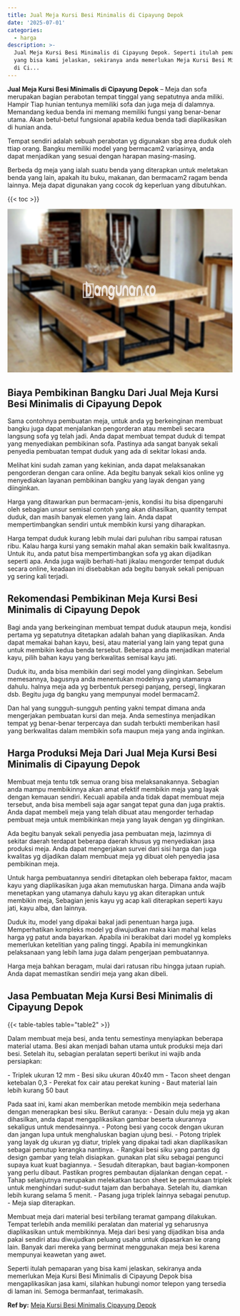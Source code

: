 ```yaml
---
title: Jual Meja Kursi Besi Minimalis di Cipayung Depok
date: '2025-07-01'
categories:
  - harga
description: >-
  Jual Meja Kursi Besi Minimalis di Cipayung Depok. Seperti itulah pemaparan
  yang bisa kami jelaskan, sekiranya anda memerlukan Meja Kursi Besi Minimalis
  di Ci...
---
```


**Jual Meja Kursi Besi Minimalis di Cipayung Depok** – Meja dan sofa merupakan bagian perabotan tempat tinggal yang sepatutnya anda miliki. Hampir Tiap hunian tentunya memiliki sofa dan juga meja di dalamnya. Memandang kedua benda ini memang memiliki fungsi yang benar-benar utama. Akan betul-betul fungsional apabila kedua benda tadi diaplikasikan di hunian anda.

Tempat sendiri adalah sebuah perabotan yg digunakan sbg area duduk oleh ttiap orang. Bangku memiliki model yang bermacam2 variasinya, anda dapat menjadikan yang sesuai dengan harapan masing-masing.

Berbeda dg meja yang ialah suatu benda yang diterapkan untuk meletakan benda yang lain, apakah itu buku, makanan, dan bermacam2 ragam benda lainnya. Meja dapat digunakan yang cocok dg keperluan yang dibutuhkan.

{{< toc >}}

![Jual Meja Kursi Besi Minimalis di Cipayung Depok](/images/jual-meja-besi-murah32.png)

## Biaya Pembikinan Bangku Dari Jual Meja Kursi Besi Minimalis di Cipayung Depok

Sama contohnya pembuatan meja, untuk anda yg berkeinginan membuat bangku juga dapat menjalankan pengorderan atau membeli secara langsung sofa yg telah jadi. Anda dapat membuat tempat duduk di tempat yang menyediakan pembikinan sofa. Pastinya ada sangat banyak sekali penyedia pembuatan tempat duduk yang ada di sekitar lokasi anda.

Melihat kini sudah zaman yang kekinian, anda dapat melaksanakan pengorderan dengan cara online. Ada begitu banyak sekali kios online yg menyediakan layanan pembikinan bangku yang layak dengan yang diinginkan.

Harga yang ditawarkan pun bermacam-jenis, kondisi itu bisa dipengaruhi oleh sebagian unsur semisal contoh yang akan dihasilkan, quantity tempat duduk, dan masih banyak elemen yang lain. Anda dapat mempertimbangkan sendiri untuk membikin kursi yang diharapkan.

Harga tempat duduk kurang lebih mulai dari puluhan ribu sampai ratusan ribu. Kalau harga kursi yang semakin mahal akan semakin baik kwalitasnya. Untuk itu, anda patut bisa mempertimbangkan sofa yg akan dijadikan seperti apa. Anda juga wajib berhati-hati jikalau mengorder tempat duduk secara online, keadaan ini disebabkan ada begitu banyak sekali penipuan yg sering kali terjadi.

## Rekomendasi Pembikinan Meja Kursi Besi Minimalis di Cipayung Depok

Bagi anda yang berkeinginan membuat tempat duduk ataupun meja, kondisi pertama yg sepatutnya ditetapkan adalah bahan yang diaplikasikan. Anda dapat memakai bahan kayu, besi, atau material yang lain yang tepat guna untuk membikin kedua benda tersebut. Beberapa anda menjadikan material kayu, pilih bahan kayu yang berkwalitas semisal kayu jati.

Duduk itu, anda bisa membikin dari segi model yang diinginkan. Sebelum memesannya, bagusnya anda menentukan modelnya yang utamanya dahulu. halnya meja ada yg berbentuk persegi panjang, persegi, lingkaran dsb. Begitu juga dg bangku yang mempunyai model bermacam2.

Dan hal yang sungguh-sungguh penting yakni tempat dimana anda mengerjakan pembuatan kursi dan meja. Anda semestinya menjadikan tempat yg benar-benar terpercaya dan sudah terbukti memberikan hasil yang berkwalitas dalam membikin sofa maupun meja yang anda inginkan.

## Harga Produksi Meja Dari Jual Meja Kursi Besi Minimalis di Cipayung Depok

Membuat meja tentu tdk semua orang bisa melaksanakannya. Sebagian anda mampu membikinnya akan amat efektif membikin meja yang layak dengan kemauan sendiri. Kecuali apabila anda tidak dapat membuat meja tersebut, anda bisa membeli saja agar sangat tepat guna dan juga praktis. Anda dapat membeli meja yang telah dibuat atau mengorder terhadap pembuat meja untuk membikinkan meja yang layak dengan yg diinginkan.

Ada begitu banyak sekali penyedia jasa pembuatan meja, lazimnya di sekitar daerah terdapat beberapa daerah khusus yg menyediakan jasa produksi meja. Anda dapat mengerjakan survei dari sisi harga dan juga kwalitas yg dijadikan dalam membuat meja yg dibuat oleh penyedia jasa pembikinan meja.

Untuk harga pembuatannya sendiri ditetapkan oleh beberapa faktor, macam kayu yang diaplikasikan juga akan memutuskan harga. Dimana anda wajib menetapkan yang utamanya dahulu kayu yg akan diterapkan untuk membikin meja, Sebagian jenis kayu yg acap kali diterapkan seperti kayu jati, kayu alba, dan lainnya.

Duduk itu, model yang dipakai bakal jadi penentuan harga juga. Memperhatikan kompleks model yg diwujudkan maka kian mahal kelas harga yg patut anda bayarkan. Apabila ini berakibat dari model yg kompleks memerlukan ketelitian yang paling tinggi. Apabila ini memungkinkan pelaksanaan yang lebih lama juga dalam pengerjaan pembuatannya.

Harga meja bahkan beragam, mulai dari ratusan ribu hingga jutaan rupiah. Anda dapat memastikan sendiri meja yang akan dibeli.

## Jasa Pembuatan Meja Kursi Besi Minimalis di Cipayung Depok

{{< table-tables table="table2" >}}

Dalam membuat meja besi, anda tentu semestinya menyiapkan beberapa material utama. Besi akan menjadi bahan utama untuk produksi meja dari besi. Setelah itu, sebagian peralatan seperti berikut ini wajib anda persiapkan:

\- Triplek ukuran 12 mm - Besi siku ukuran 40x40 mm - Tacon sheet dengan ketebalan 0,3 - Perekat fox cair atau perekat kuning - Baut material lain lebih kurang 50 baut

Pada saat ini, kami akan memberikan metode membikin meja sederhana dengan menerapkan besi siku. Berikut caranya: - Desain dulu meja yg akan dihasilkan, anda dapat mengaplikasikan gambar beserta ukurannya sekaligus untuk mendesainnya. - Potong besi yang cocok dengan ukuran dan jangan lupa untuk menghaluskan bagian ujung besi. - Potong triplek yang layak dg ukuran yg diatur, triplek yang dipakai tadi akan diaplikasikan sebagai penutup kerangka nantinya. - Rangkai besi siku yang pantas dg design gambar yang telah disiapkan. gunakan plat siku sebagai pengunci supaya kuat kuat bagiannya. - Sesudah diterapkan, baut bagian-komponen yang perlu dibaut. Pastikan progres pembautan dijalankan dengan cepat. - Tahap selanjutnya merupakan melekatkan tacon sheet ke permukaan triplek untuk menghindari sudut-sudut tajam dan berbahaya. Setelah itu, diamkan lebih kurang selama 5 menit. - Pasang juga triplek lainnya sebagai penutup. - Meja siap diterapkan.

Membuat meja dari material besi terbilang teramat gampang dilakukan. Tempat terlebih anda memiliki peralatan dan material yg seharusnya diaplikasikan untuk membikinnya. Meja dari besi yang dijadikan bisa anda pakai sendiri atau diwujudkan peluang usaha untuk dipasarkan ke orang lain. Banyak dari mereka yang berminat menggunakan meja besi karena mempunyai keawetan yang awet.

Seperti itulah pemaparan yang bisa kami jelaskan, sekiranya anda memerlukan Meja Kursi Besi Minimalis di Cipayung Depok bisa mengaplikasikan jasa kami, silahkan hubungi nomor telepon yang tersedia di laman ini. Semoga bermanfaat, terimakasih.

**Ref by:** [Meja Kursi Besi Minimalis Cipayung Depok](https://id.wikipedia.org/wiki/Meja)
